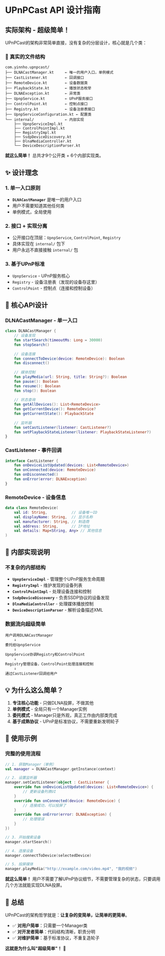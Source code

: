 # UPnPCast API 设计指南

## 实际架构 - 超级简单！

UPnPCast的架构非常简单直接，没有复杂的分层设计，核心就是几个类：

### 🎯 **真实的文件结构**

```
com.yinnho.upnpcast/
├── DLNACastManager.kt     ← 唯一的用户入口，单例模式
├── CastListener.kt        ← 回调接口
├── RemoteDevice.kt        ← 设备数据类
├── PlaybackState.kt       ← 播放状态枚举
├── DLNAException.kt       ← 异常类
├── UpnpService.kt         ← UPnP服务接口
├── ControlPoint.kt        ← 控制点接口
├── Registry.kt            ← 设备注册表接口
├── UpnpServiceConfiguration.kt ← 配置类
└── internal/              ← 内部实现
    ├── UpnpServiceImpl.kt
    ├── ControlPointImpl.kt  
    ├── RegistryImpl.kt
    ├── SsdpDeviceDiscovery.kt
    ├── DlnaMediaController.kt
    └── DeviceDescriptionParser.kt
```

**就这么简单！** 总共才9个公开类 + 6个内部实现类。

## ✨ **设计理念**

### 1. **单一入口原则**
- **`DLNACastManager`** 是唯一的用户入口
- 用户不需要知道其他任何类
- 单例模式，全局使用

### 2. **接口 + 实现分离**
- 公开接口在顶层：`UpnpService`, `ControlPoint`, `Registry`
- 具体实现在 `internal/` 包下
- 用户永远不直接接触 `internal/` 包

### 3. **基于UPnP标准**
- `UpnpService` - UPnP服务核心
- `Registry` - 设备注册表（发现的设备存这里）
- `ControlPoint` - 控制点（连接和控制设备）

## 🚀 **核心API设计**

### **DLNACastManager** - 单一入口
```kotlin
class DLNACastManager {
    // 设备发现
    fun startSearch(timeoutMs: Long = 30000)
    fun stopSearch()
    
    // 设备连接
    fun connectToDevice(device: RemoteDevice): Boolean
    fun disconnect()
    
    // 媒体控制
    fun playMedia(url: String, title: String?): Boolean
    fun pause(): Boolean
    fun resume(): Boolean
    fun stop(): Boolean
    
    // 状态查询
    fun getAllDevices(): List<RemoteDevice>
    fun getCurrentDevice(): RemoteDevice?
    fun getCurrentState(): PlaybackState
    
    // 监听器
    fun setCastListener(listener: CastListener?)
    fun setPlaybackStateListener(listener: PlaybackStateListener?)
}
```

### **CastListener** - 事件回调
```kotlin
interface CastListener {
    fun onDeviceListUpdated(devices: List<RemoteDevice>)
    fun onConnected(device: RemoteDevice)
    fun onDisconnected()
    fun onError(error: DLNAException)
}
```

### **RemoteDevice** - 设备信息
```kotlin
data class RemoteDevice(
    val id: String,           // 设备唯一ID
    val displayName: String,  // 显示名称
    val manufacturer: String, // 制造商
    val address: String,      // IP地址
    val details: Map<String, Any> // 其他信息
)
```

## 🔧 **内部实现说明**

### **不复杂的内部结构**
- **`UpnpServiceImpl`** - 管理整个UPnP服务生命周期
- **`RegistryImpl`** - 维护发现的设备列表
- **`ControlPointImpl`** - 处理设备连接和控制
- **`SsdpDeviceDiscovery`** - 负责SSDP协议的设备发现
- **`DlnaMediaController`** - 处理媒体播放控制
- **`DeviceDescriptionParser`** - 解析设备描述XML

### **数据流向超级简单**
```
用户调用DLNACastManager 
    ↓
委托给UpnpService
    ↓
UpnpService协调Registry和ControlPoint
    ↓
Registry管理设备，ControlPoint处理连接和控制
    ↓
通过CastListener回调给用户
```

## 💡 **为什么这么简单？**

1. **专注核心功能** - 只做DLNA投屏，不做其他
2. **单例模式** - 全局只有一个Manager实例
3. **委托模式** - Manager只是外观，真正工作由内部类完成
4. **基于成熟协议** - UPnP是标准协议，不需要重新发明轮子

## 📝 **使用示例**

### **完整的使用流程**
```kotlin
// 1. 获取Manager（单例）
val manager = DLNACastManager.getInstance(context)

// 2. 设置监听器
manager.setCastListener(object : CastListener {
    override fun onDeviceListUpdated(devices: List<RemoteDevice>) {
        // 更新设备列表UI
    }
    override fun onConnected(device: RemoteDevice) {
        // 连接成功，可以投屏了
    }
    override fun onError(error: DLNAException) {
        // 处理错误
    }
})

// 3. 开始搜索设备
manager.startSearch()

// 4. 连接设备
manager.connectToDevice(selectedDevice)

// 5. 投屏媒体
manager.playMedia("http://example.com/video.mp4", "我的视频")
```

**就这么简单！** 用户不需要了解UPnP协议细节，不需要管理复杂的状态，只要调用几个方法就能实现DLNA投屏。

## 🎉 **总结**

UPnPCast的架构哲学就是：**让复杂的变简单，让简单的更简单**。

- ✅ **对用户简单**：只需要一个Manager类
- ✅ **对开发者简单**：代码结构清晰，职责分明  
- ✅ **对维护简单**：基于标准协议，不重复造轮子

**这就是为什么叫"超级简单"！** 🚀 